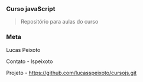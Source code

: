### Curso javaScript

> Repositório para aulas do curso

### Meta

Lucas Peixoto

Contato - lspeixoto

Projeto - https://github.com/lucasspeixoto/cursojs.git

